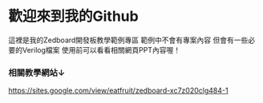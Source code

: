 # 歡迎來到我的Github
這裡是我的Zedboard開發板教學範例專區
範例中不會有專案內容
但會有一些必要的Verilog檔案
使用前可以看看相關網頁PPT內容喔！
### 相關教學網站↓
<https://sites.google.com/view/eatfruit/zedboard-xc7z020clg484-1>
